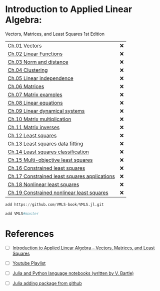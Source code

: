 # Introduction to Applied Linear Algebra: 

Vectors, Matrices, and Least Squares 1st Edition


| | |
|-|-|
| [Ch.01 Vectors](VMLS%20Julia%2C%20Ch.01%20Vectors.ipynb) | :x: |
| [Ch.02 Linear Functions](VMLS%20Julia%2C%20Ch.02%20Linear%20Functions.ipynb) | :x: |
| [Ch.03 Norm and distance](VMLS%20Julia%2C%20Ch.03%20Norm%20and%20distance.ipynb) | :x: |
| [Ch.04 Clustering](VMLS%20Julia%2C%20Ch.04%20Clustering.ipynb) | :x: |
| [Ch.05 Linear independence](VMLS%20Julia%2C%20Ch.05%20Linear%20independence.ipynb) | :x: |
| [Ch.06 Matrices](VMLS%20Julia%2C%20Ch.06%20Matrices.ipynb) | :x: |
| [Ch.07 Matrix examples](VMLS%20Julia%2C%20Ch.07%20Matrix%20examples.ipynb) | :x: |
| [Ch.08 Linear equations](VMLS%20Julia%2C%20Ch.08%20Linear%20equations.ipynb) | :x: |
| [Ch.09 Linear dynamical systems](VMLS%20Julia%2C%20Ch.09%20Linear%20dynamical%20systems.ipynb) | :x: |
| [Ch.10 Matrix multiplication](VMLS%20Julia%2C%20Ch.10%20Matrix%20multiplication.ipynb) | :x: |
| [Ch.11 Matrix inverses](VMLS%20Julia%2C%20Ch.11%20Matrix%20inverses.ipynb) | :x: |
| [Ch.12 Least squares](VMLS%20Julia%2C%20Ch.12%20Least%20squares.ipynb) | :x: |
| [Ch.13 Least squares data fitting](VMLS%20Julia%2C%20Ch.13%20Least%20squares%20data%20fitting.ipynb) | :x: |
| [Ch.14 Least squares classification](VMLS%20Julia%2C%20Ch.14%20Least%20squares%20classification.ipynb) | :x: |
| [Ch.15 Multi-objective least squares](VMLS%20Julia%2C%20Ch.15%20Multi-objective%20least%20squares.ipynb) | :x: |
| [Ch.16 Constrained least squares](VMLS%20Julia%2C%20Ch.16%20Constrained%20least%20squares.ipynb) | :x: |
| [Ch.17 Constrained least squares applications](VMLS%20Julia%2C%20Ch.17%20Constrained%20least%20squares%20applications.ipynb) | :x: |
| [Ch.18 Nonlinear least squares](VMLS%20Julia%2C%20Ch.18%20Nonlinear%20least%20squares.ipynb) | :x: |
| [Ch.19 Constrained nonlinear least squares](VMLS%20Julia%2C%20Ch.19%20Constrained%20nonlinear%20least%20squares.ipynb) | :x: |

```Julia
add https://github.com/VMLS-book/VMLS.jl.git
```

```Julia
add VMLS#master
```




# References

- [ ] [Introduction to Applied Linear Algebra – Vectors, Matrices, and Least Squares](https://web.stanford.edu/~boyd/vmls/)
- [ ] [Youtube Playlist](https://youtube.com/playlist?list=PLoROMvodv4rMz-WbFQtNUsUElIh2cPmN9&feature=shared)
- [ ] [Julia and Python language notebooks (written by V. Bartle)](https://github.com/vbartle/VMLS-Companions)
- [ ] [Julia adding package from github](https://stackoverflow.com/questions/65914480/julia-adding-package-from-github)


